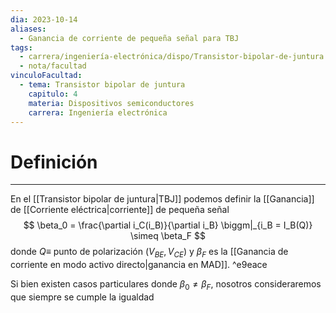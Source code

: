 ```yaml
---
dia: 2023-10-14
aliases:
  - Ganancia de corriente de pequeña señal para TBJ
tags:
  - carrera/ingeniería-electrónica/dispo/Transistor-bipolar-de-juntura
  - nota/facultad
vinculoFacultad:
  - tema: Transistor bipolar de juntura
    capitulo: 4
    materia: Dispositivos semiconductores
    carrera: Ingeniería electrónica
---
```

# Definición
---
En el [[Transistor bipolar de juntura|TBJ]] podemos definir la [[Ganancia]] de [[Corriente eléctrica|corriente]] de pequeña señal $$ \beta_0 = \frac{\partial i_C(i_B)}{\partial i_B} \biggm|_{i_B = I_B(Q)} \simeq \beta_F $$ donde $Q \equiv$  punto de polarización  $(V_{BE}, V_{CE})$ y $\beta_F$ es la [[Ganancia de corriente en modo activo directo|ganancia en MAD]]. ^e9eace

Si bien existen casos particulares donde $\beta_0 \ne \beta_F$, nosotros consideraremos que siempre se cumple la igualdad